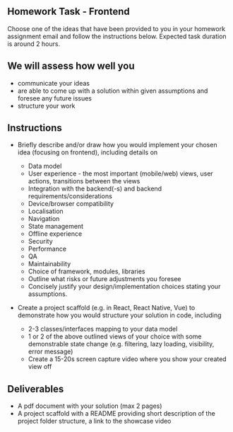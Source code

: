 ## Homework Task - Frontend
Choose one of the ideas that have been provided to you in your homework assignment email and
follow the instructions below.
Expected task duration is around 2 hours.

## We will assess how well you
- communicate your ideas
- are able to come up with a solution within given assumptions and foresee any future issues
- structure your work

## Instructions
- Briefly describe and/or draw how you would implement your chosen idea (focusing on
frontend), including details on
    - Data model
    - User experience - the most important (mobile/web) views, user actions, transitions
    between the views
    - Integration with the backend(-s) and backend requirements/considerations
    - Device/browser compatibility
    - Localisation
    - Navigation
    - State management
    - Offline experience
    - Security
    - Performance
    - QA
    - Maintainability
    - Choice of framework, modules, libraries
    - Outline what risks or future adjustments you foresee
    - Concisely justify your design/implementation choices stating your assumptions.

- Create a project scaffold (e.g. in React, React Native, Vue) to demonstrate how you would
structure your solution in code, including
    - 2-3 classes/interfaces mapping to your data model
    - 1 or 2 of the above outlined views of your choice with some demonstrable state
    change (e.g. filtering, lazy loading, visibility, error message)
    - Create a 15-20s screen capture video where you show your created view off

## Deliverables
- A pdf document with your solution (max 2 pages)
- A project scaffold with a README providing short description of the project folder structure,
a link to the showcase video